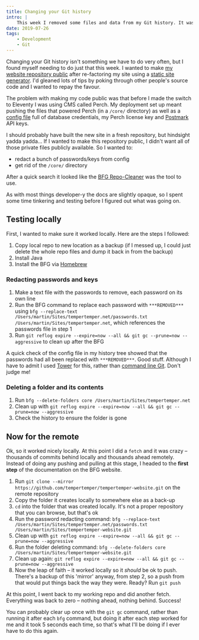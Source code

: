 ```yaml
---
title: Changing your Git history
intro: |
    This week I removed some files and data from my Git history. It was a bit of a learning curve, but here's how I did it, step by step.
date: 2019-07-26
tags:
    - Development
    - Git
---
```


Changing your Git history isn't something we have to do very often, but I found myself needing to do just that this week. I wanted to make [my website repository public](https://github.com/tempertemper/tempertemper-website) after re-factoring my site using a [static site generator](https://www.11ty.io). I'd gleaned lots of tips by poking through other people's source code and I wanted to repay the favour.

The problem with making my code public was that before I made the switch to Eleventy I was using CMS called Perch. My deployment set up meant pushing the files that powered Perch (in a `/core/` directory) as well as a [config file](https://github.com/tempertemper/tempertemper-website/blob/4b7183f1b452c4d926539a0e5dbf2fd891350a50/web/cms/config/config.php) full of database credentials, my Perch license key and [Postmark](https://postmarkapp.com) API keys.

I should probably have built the new site in a fresh repository, but hindsight yadda yadda… If I wanted to make this repository public, I didn't want all of those private files publicly available. So I wanted to:

- redact a bunch of passwords/keys from config
- get rid of the `/core/` directory

After a quick search it looked like the [BFG Repo-Cleaner](https://rtyley.github.io/bfg-repo-cleaner/) was the tool to use.

As with most things developer-y the docs are slightly opaque, so I spent some time tinkering and testing before I figured out what was going on.


## Testing locally

First, I wanted to make sure it worked locally. Here are the steps I followed:

1. Copy local repo to new location as a backup (if I messed up, I could just delete the whole repo files and dump it back in from the backup)
2. Install Java
3. Install the BFG via [Homebrew](https://brew.sh)

### Redacting passwords and keys

1. Make a text file with the passwords to remove, each password on its own line
2. Run the BFG command to replace each password with `***REMOVED***` using `bfg --replace-text /Users/martin/Sites/tempertemper.net/passwords.txt /Users/martin/Sites/tempertemper.net`, which references the passwords file in step 1
3. Run `git reflog expire --expire=now --all && git gc --prune=now --aggressive` to clean up after the BFG

A quick check of the config file in my history tree showed that the passwords had all been replaced with `***REMOVED***`. Good stuff. Although I have to admit I used [Tower](https://www.git-tower.com/mac) for this, rather than [command line Git](/blog/getting-to-grips-with-git). Don't judge me!

### Deleting a folder and its contents

1. Run `bfg --delete-folders core /Users/martin/Sites/tempertemper.net`
2. Clean up with `git reflog expire --expire=now --all && git gc --prune=now --aggressive`
3. Check the history to ensure the folder is gone


## Now for the remote

Ok, so it worked nicely locally. At this point I did a `fetch` and it was crazy – thousands of commits behind locally and thousands ahead remotely. Instead of doing any pushing and pulling at this stage, I headed to the **first step** of the documentation on the BFG website.

1. Run `git clone --mirror https://github.com/tempertemper/tempertemper-website.git` on the remote repository
2. Copy the folder it creates locally to somewhere else as a back-up
3. `cd` into the folder that was created locally. It's not a proper repository that you can browse, but that's ok
4. Run the password redacting command: `bfg --replace-text /Users/martin/Sites/tempertemper.net/passwords.txt /Users/martin/Sites/tempertemper-website.git`
5. Clean up with `git reflog expire --expire=now --all && git gc --prune=now --aggressive`
6. Run the folder deleting command: `bfg --delete-folders core /Users/martin/Sites/tempertemper-website.git`
7. Clean up again: `git reflog expire --expire=now --all && git gc --prune=now --aggressive`
8. Now the leap of faith – it worked locally so it *should* be ok to push. There's a backup of this 'mirror' anyway, from step 2, so a push from that would put things back the way they were. Ready? Run `git push`

At this point, I went back to my working repo and did another fetch. Everything was back to zero – nothing ahead, nothing behind. Success!

You can probably clear up once with the `git gc` command, rather than running it after each `bfg` command, but doing it after each step worked for me and it took 5 seconds each time, so that's what I'll be doing if I ever have to do this again.

